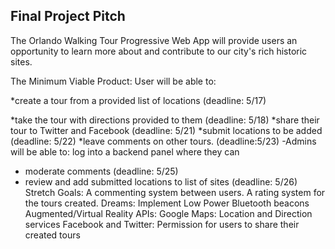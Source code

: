## Final Project Pitch
The Orlando Walking Tour Progressive Web App will provide users an opportunity to learn more about and contribute to our city's rich historic sites.

The Minimum Viable Product: 
User will be able to:

*create a tour from a provided list of locations (deadline: 5/17) 

*take the tour with directions provided to them (deadline: 5/18)
*share their tour to Twitter and Facebook (deadline: 5/21)
*submit locations to be added (deadline: 5/22)
*leave comments on other tours. (deadline:5/23)
-Admins will be able to:
  log into a backend panel where they can
  - moderate comments (deadline: 5/25)
  - review and add submitted locations to list of sites (deadline: 5/26)
Stretch Goals:
  A commenting system between users.
  A rating system for the tours created.
Dreams:
 Implement Low Power Bluetooth beacons
 Augmented/Virtual Reality
APIs: 
  Google Maps: Location and Direction services
  Facebook and Twitter: Permission for users to share their created tours

